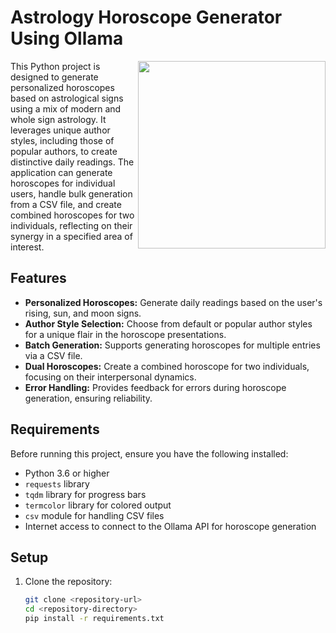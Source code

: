 # Astrology Horoscope Generator Using Ollama

<img src="https://2acrestudios.com/wp-content/uploads/2024/05/00003-1748303672.png" align="right" style="width:300px;" />
This Python project is designed to generate personalized horoscopes based on astrological signs using a mix of modern and whole sign astrology. It leverages unique author styles, including those of popular authors, to create distinctive daily readings. The application can generate horoscopes for individual users, handle bulk generation from a CSV file, and create combined horoscopes for two individuals, reflecting on their synergy in a specified area of interest.

## Features

- **Personalized Horoscopes:** Generate daily readings based on the user's rising, sun, and moon signs.
- **Author Style Selection:** Choose from default or popular author styles for a unique flair in the horoscope presentations.
- **Batch Generation:** Supports generating horoscopes for multiple entries via a CSV file.
- **Dual Horoscopes:** Create a combined horoscope for two individuals, focusing on their interpersonal dynamics.
- **Error Handling:** Provides feedback for errors during horoscope generation, ensuring reliability.

## Requirements

Before running this project, ensure you have the following installed:
- Python 3.6 or higher
- `requests` library
- `tqdm` library for progress bars
- `termcolor` library for colored output
- `csv` module for handling CSV files
- Internet access to connect to the Ollama API for horoscope generation

## Setup

1. Clone the repository:
   ```bash
   git clone <repository-url>
   cd <repository-directory>
   pip install -r requirements.txt
